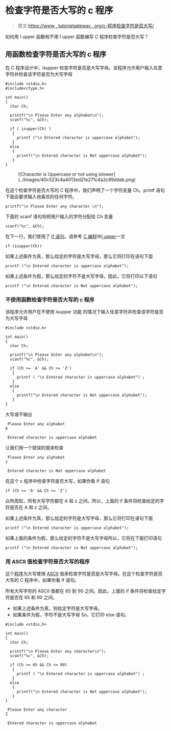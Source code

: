 # 检查字符是否大写的 c 程序

> 原文:[https://www . tutorialgateway . org/c-程序检查字符是否大写/](https://www.tutorialgateway.org/c-program-to-check-whether-character-is-uppercase-or-not/)

如何用 I upper 函数和不用 I upper 函数编写 C 程序检查字符是否大写？

## 用函数检查字符是否大写的 c 程序

在 C 程序设计中，isupper 检查字符是否是大写字母。该程序允许用户输入任意字符并检查该字符是否为大写字母

```
#include <stdio.h>
#include<ctype.h>

int main()
{
  char Ch;

  printf("\n Please Enter any alphabet\n");
  scanf("%c", &Ch);

  if ( isupper(Ch) )
   {  
     printf ("\n Entered character is uppercase alphabet");
   }
  else
   {
     printf("\n Entered character is Not uppercase alphabet");
   }  
}
```

<figure class="wp-block-image">![Character is Uppercase or not using islower](../Images/40c523c4a4013ed21e271c4a2c99ddab.png)</figure>

在这个检查字符是否大写的 C 程序中，我们声明了一个字符变量 Ch。printf 语句下面会要求输入他喜欢的任何字符。

```
printf("\n Please Enter any character \n");
```

下面的 scanf 语句将把用户输入的字符分配给 Ch 变量

```
scanf("%c", &Ch);
```

在下一行，我们使用了 [If 语句](https://www.tutorialgateway.org/if-statement-in-c/)。请参考 [C 编程](https://www.tutorialgateway.org/c-programming/)中[I upper](https://www.tutorialgateway.org/isupper-in-c-programming/)一文

```
if (isupper(Ch))
```

如果上述条件为真，那么给定的字符是大写字母，那么它将打印在语句下面

```
printf ("\n Entered character is uppercase alphabet");
```

如果上述条件为假，那么给定的字符不是大写字母，因此，它将打印以下语句

```
printf ("\n Entered character is Not uppercase alphabet");
```

### 不使用函数检查字符是否大写的 c 程序

该程序允许用户在不使用 isupper 功能 的情况下输入任意字符并检查该字符是否为大写字母

```
#include <stdio.h>

int main()
{
  char Ch;

  printf("\n Please Enter any alphabet\n");
  scanf("%c", &Ch);

  if (Ch >= 'A' && Ch <= 'Z')
   {  
     printf ( "\n Entered character is uppercase alphabet") ;
   }
  else
   {
     printf("\n Entered character is Not uppercase alphabet");
   } 
}
```

大写或不输出

```
 Please Enter any alphabet
A

 Entered character is uppercase alphabet
```

让我们用一个错误的值来检查

```
 Please Enter any alphabet
z

 Entered character is Not uppercase alphabet
```

在这个 c 程序中检查字符是否大写，如果你看 If 语句

```
if (Ch >= 'A' && Ch <= 'Z')
```

众所周知，所有大写字符都在 A 和 z 之间。所以，上面的 if 条件将检查给定的字符是否在 A 和 z 之间。

如果上述条件为真，那么给定的字符是大写字母，那么它将打印在语句下面

```
printf ("\n Entered character is uppercase alphabet");
```

如果上面的条件为假，那么给定的字符不是大写字母所以，它将在下面打印语句

```
printf ("\n Entered character is Not uppercase alphabet");
```

### 用 ASCII 值检查字符是否大写的程序

这个[程序](https://www.tutorialgateway.org/c-programming-examples/)为大写使用 [ASCII](https://www.tutorialgateway.org/c-program-to-find-ascii-value-of-a-character/) 值来检查字符是否是大写字母。在这个检查字符是否大写的 C 程序中，如果你看 If 语句。

所有大写字符的 ASCII 值都在 65 到 90 之间。因此，上面的 if 条件将检查给定字符是否在 65 和 90 之间。

*   如果上述条件为真，则给定字符是大写字母。
*   如果条件为假，字符不是大写字母 So，它打印 else 语句。

```
#include <stdio.h>

int main()
{
  char Ch;

  printf("\n Please Enter any character\n");
  scanf("%c", &Ch);

  if (Ch >= 65 && Ch <= 90)
   {  
     printf ( "\n Entered character is uppercase alphabet") ;
   }
  else
   {
     printf("\n Entered character is Not uppercase alphabet");
   }  
}
```

```
 Please Enter any character
Z

 Entered character is uppercase alphabet
```